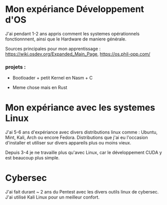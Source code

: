 # Mon expériance Développement d'OS #

J'ai pendant 1-2 ans appris comment les systemes opérationnels fonctionnnent, ainsi que le Hardware de maniere générale.

Sources principales pour mon apprentissage : https://wiki.osdev.org/Expanded_Main_Page, https://os.phil-opp.com/

### projets : ###

* Bootloader + petit Kernel en Nasm + C

* Meme chose mais en Rust

# Mon expériance avec les systemes Linux #

J'ai 5-6 ans d'expériance avec divers distributions linux comme : Ubuntu, Mint, Kali, Arch ou encore Fedora. Distributions que j'ai eu l'occasion d'installer et utiliser sur divers appareils plus ou moins vieux.

Depuis 3-4 je ne travaille plus qu'avec Linux, car le développement CUDA y est beaucoup plus simple.

# Cybersec #

J'ai fait durant ~ 2 ans du Pentest avec les divers outils linux de cybersec. J'ai utilisé Kali Linux pour un meilleur confort.
